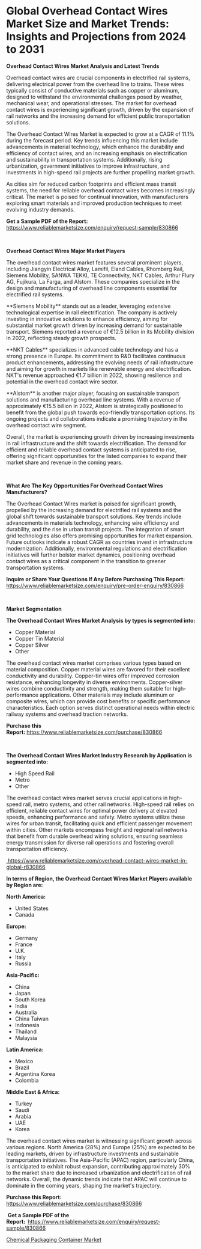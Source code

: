 <p><h1>Global Overhead Contact Wires Market Size and Market Trends: Insights and Projections from 2024 to 2031</h1></p><p><strong>Overhead Contact Wires Market Analysis and Latest Trends</strong></p>
<p><p>Overhead contact wires are crucial components in electrified rail systems, delivering electrical power from the overhead line to trains. These wires typically consist of conductive materials such as copper or aluminum, designed to withstand the environmental challenges posed by weather, mechanical wear, and operational stresses. The market for overhead contact wires is experiencing significant growth, driven by the expansion of rail networks and the increasing demand for efficient public transportation solutions.</p><p>The Overhead Contact Wires Market is expected to grow at a CAGR of 11.1% during the forecast period. Key trends influencing this market include advancements in material technology, which enhance the durability and efficiency of contact wires, and an increasing emphasis on electrification and sustainability in transportation systems. Additionally, rising urbanization, government initiatives to improve infrastructure, and investments in high-speed rail projects are further propelling market growth. </p><p>As cities aim for reduced carbon footprints and efficient mass transit systems, the need for reliable overhead contact wires becomes increasingly critical. The market is poised for continual innovation, with manufacturers exploring smart materials and improved production techniques to meet evolving industry demands.</p></p>
<p><strong>Get a Sample PDF of the Report:&nbsp;</strong> <a href="https://www.reliablemarketsize.com/enquiry/request-sample/830866?utm_campaign=1143&utm_medium=2&utm_source=Github&utm_content=ia&utm_term=27122024&utm_id=overhead-contact-wires">https://www.reliablemarketsize.com/enquiry/request-sample/830866</a></p>
<p>&nbsp;</p>
<p><strong>Overhead Contact Wires Major Market Players</strong></p>
<p><p>The overhead contact wires market features several prominent players, including Jiangyin Electrical Alloy, Lamifil, Eland Cables, Rhomberg Rail, Siemens Mobility, SANWA TEKKI, TE Connectivity, NKT Cables, Arthur Flury AG, Fujikura, La Farga, and Alstom. These companies specialize in the design and manufacturing of overhead line components essential for electrified rail systems.</p><p>**Siemens Mobility** stands out as a leader, leveraging extensive technological expertise in rail electrification. The company is actively investing in innovative solutions to enhance efficiency, aiming for substantial market growth driven by increasing demand for sustainable transport. Siemens reported a revenue of €12.5 billion in its Mobility division in 2022, reflecting steady growth prospects.</p><p>**NKT Cables** specializes in advanced cable technology and has a strong presence in Europe. Its commitment to R&D facilitates continuous product enhancements, addressing the evolving needs of rail infrastructure and aiming for growth in markets like renewable energy and electrification. NKT's revenue approached €1.7 billion in 2022, showing resilience and potential in the overhead contact wire sector.</p><p>**Alstom** is another major player, focusing on sustainable transport solutions and manufacturing overhead line systems. With a revenue of approximately €15.5 billion in 2022, Alstom is strategically positioned to benefit from the global push towards eco-friendly transportation options. Its ongoing projects and collaborations indicate a promising trajectory in the overhead contact wire segment.</p><p>Overall, the market is experiencing growth driven by increasing investments in rail infrastructure and the shift towards electrification. The demand for efficient and reliable overhead contact systems is anticipated to rise, offering significant opportunities for the listed companies to expand their market share and revenue in the coming years.</p></p>
<p>&nbsp;</p>
<p><strong>What Are The Key Opportunities For Overhead Contact Wires Manufacturers?</strong></p>
<p><p>The Overhead Contact Wires market is poised for significant growth, propelled by the increasing demand for electrified rail systems and the global shift towards sustainable transport solutions. Key trends include advancements in materials technology, enhancing wire efficiency and durability, and the rise in urban transit projects. The integration of smart grid technologies also offers promising opportunities for market expansion. Future outlooks indicate a robust CAGR as countries invest in infrastructure modernization. Additionally, environmental regulations and electrification initiatives will further bolster market dynamics, positioning overhead contact wires as a critical component in the transition to greener transportation systems.</p></p>
<p><strong>Inquire or Share Your Questions If Any Before Purchasing This Report:</strong> <a href="https://www.reliablemarketsize.com/enquiry/pre-order-enquiry/830866?utm_campaign=1143&utm_medium=2&utm_source=Github&utm_content=ia&utm_term=27122024&utm_id=overhead-contact-wires">https://www.reliablemarketsize.com/enquiry/pre-order-enquiry/830866</a></p>
<p>&nbsp;</p>
<p><strong>Market Segmentation</strong></p>
<p><strong>The Overhead Contact Wires Market Analysis by types is segmented into:</strong></p>
<p><ul><li>Copper Material</li><li>Copper Tin Material</li><li>Copper Silver</li><li>Other</li></ul></p>
<p><p>The overhead contact wires market comprises various types based on material composition. Copper material wires are favored for their excellent conductivity and durability. Copper-tin wires offer improved corrosion resistance, enhancing longevity in diverse environments. Copper-silver wires combine conductivity and strength, making them suitable for high-performance applications. Other materials may include aluminum or composite wires, which can provide cost benefits or specific performance characteristics. Each option serves distinct operational needs within electric railway systems and overhead traction networks.</p></p>
<p><strong>Purchase this Report:&nbsp;</strong><a href="https://www.reliablemarketsize.com/purchase/830866?utm_campaign=1143&utm_medium=2&utm_source=Github&utm_content=ia&utm_term=27122024&utm_id=overhead-contact-wires">https://www.reliablemarketsize.com/purchase/830866</a></p>
<p>&nbsp;</p>
<p><strong>The Overhead Contact Wires Market Industry Research by Application is segmented into:</strong></p>
<p><ul><li>High Speed Rail</li><li>Metro</li><li>Other</li></ul></p>
<p><p>The overhead contact wires market serves crucial applications in high-speed rail, metro systems, and other rail networks. High-speed rail relies on efficient, reliable contact wires for optimal power delivery at elevated speeds, enhancing performance and safety. Metro systems utilize these wires for urban transit, facilitating quick and efficient passenger movement within cities. Other markets encompass freight and regional rail networks that benefit from durable overhead wiring solutions, ensuring seamless energy transmission for diverse rail operations and fostering overall transportation efficiency.</p></p>
<p><a href="https://www.reliablemarketsize.com/overhead-contact-wires-market-in-global-r830866?utm_campaign=1143&utm_medium=2&utm_source=Github&utm_content=ia&utm_term=27122024&utm_id=overhead-contact-wires">&nbsp;https://www.reliablemarketsize.com/overhead-contact-wires-market-in-global-r830866</a></p>
<p><strong>In terms of Region, the Overhead Contact Wires Market Players available by Region are:</strong></p>
<p>
    <p> <strong> North America: </strong>
        <ul>
            <li>United States</li>
            <li>Canada</li>
        </ul>
        </p> 
    <p> <strong> Europe: </strong>
        <ul>
            <li>Germany</li>
            <li>France</li>
            <li>U.K.</li>
            <li>Italy</li>
            <li>Russia</li>
        </ul>
        </p> 
    <p> <strong> Asia-Pacific: </strong>
        <ul>
            <li>China</li>
            <li>Japan</li>
            <li>South Korea</li>
            <li>India</li>
            <li>Australia</li>
            <li>China Taiwan</li>
            <li>Indonesia</li>
            <li>Thailand</li>
            <li>Malaysia</li>
        </ul>
        </p> 
    <p> <strong> Latin America: </strong>
        <ul>
            <li>Mexico</li>
            <li>Brazil</li>
            <li>Argentina Korea</li>
            <li>Colombia</li>
        </ul>
        </p> 
    <p> <strong> Middle East & Africa: </strong>
        <ul>
            <li>Turkey</li>
            <li>Saudi</li>
            <li>Arabia</li>
            <li>UAE</li>
            <li>Korea</li>
        </ul>
    </p>
    </p>
<p><p>The overhead contact wires market is witnessing significant growth across various regions. North America (28%) and Europe (25%) are expected to be leading markets, driven by infrastructure investments and sustainable transportation initiatives. The Asia-Pacific (APAC) region, particularly China, is anticipated to exhibit robust expansion, contributing approximately 30% to the market share due to increased urbanization and electrification of rail networks. Overall, the dynamic trends indicate that APAC will continue to dominate in the coming years, shaping the market's trajectory.</p></p>
<p><strong>Purchase this Report: </strong><a href="https://www.reliablemarketsize.com/purchase/830866?utm_campaign=1143&utm_medium=2&utm_source=Github&utm_content=ia&utm_term=27122024&utm_id=overhead-contact-wires">https://www.reliablemarketsize.com/purchase/830866</a></p>
<p>&nbsp;<strong>Get a Sample PDF of the Report:&nbsp;&nbsp;</strong><a href="https://www.reliablemarketsize.com/enquiry/request-sample/830866?utm_campaign=1143&utm_medium=2&utm_source=Github&utm_content=ia&utm_term=27122024&utm_id=overhead-contact-wires">https://www.reliablemarketsize.com/enquiry/request-sample/830866</a></p>
<p><strong></strong></p>
<p><p><a href="https://github.com/castoriffic/Market-Research-Report-List-5/blob/main/chemical-packaging-container-market.md?utm_campaign=1143&utm_medium=2&utm_source=Github&utm_content=ia&utm_term=27122024&utm_id=overhead-contact-wires">Chemical Packaging Container Market</a></p></p>